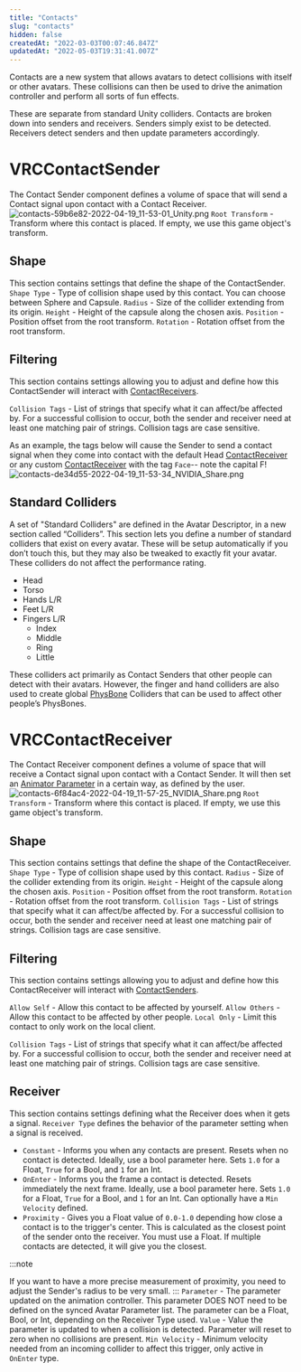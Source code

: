 ```yaml
---
title: "Contacts"
slug: "contacts"
hidden: false
createdAt: "2022-03-03T00:07:46.847Z"
updatedAt: "2022-05-03T19:31:41.007Z"
---
```

Contacts are a new system that allows avatars to detect collisions with itself or other avatars. These collisions can then be used to drive the animation controller and perform all sorts of fun effects. 

These are separate from standard Unity colliders. Contacts are broken down into senders and receivers. Senders simply exist to be detected. Receivers detect senders and then update parameters accordingly.

# VRCContactSender
The Contact Sender component defines a volume of space that will send a Contact signal upon contact with a Contact Receiver.
![contacts-59b6e82-2022-04-19_11-53-01_Unity.png](/img/avatars/contacts-59b6e82-2022-04-19_11-53-01_Unity.png)
`Root Transform` - Transform where this contact is placed. If empty, we use this game object's transform.

## Shape
This section contains settings that define the shape of the ContactSender.
`Shape Type` - Type of collision shape used by this contact. You can choose between Sphere and Capsule.
`Radius` - Size of the collider extending from its origin.
`Height` - Height of the capsule along the chosen axis.
`Position` - Position offset from the root transform.
`Rotation` - Rotation offset from the root transform.

## Filtering
This section contains settings allowing you to adjust and define how this ContactSender will interact with  [ContactReceivers](/avatars/avatar-dynamics/contacts#VRCContactReceiver).

`Collision Tags` - List of strings that specify what it can affect/be affected by. For a successful collision to occur, both the sender and receiver need at least one matching pair of strings. Collision tags are case sensitive.

As an example, the tags below will cause the Sender to send a contact signal when they come into contact with the default Head [ContactReceiver](/avatars/avatar-dynamics/contacts#VRCContactReceiver) or any custom [ContactReceiver](/avatars/avatar-dynamics/contacts#VRCContactReceiver) with the tag `Face`-- note the capital F!
![contacts-de34d55-2022-04-19_11-53-34_NVIDIA_Share.png](/img/avatars/contacts-de34d55-2022-04-19_11-53-34_NVIDIA_Share.png)
## Standard Colliders
A set of "Standard Colliders" are defined in the Avatar Descriptor, in a new section called “Colliders”. This section lets you define a number of standard colliders that exist on every avatar. These will be setup automatically if you don’t touch this, but they may also be tweaked to exactly fit your avatar. These colliders do not affect the performance rating.

- Head
- Torso
- Hands L/R
- Feet L/R
- Fingers L/R
  - Index
  - Middle
  - Ring
  - Little

These colliders act primarily as Contact Senders that other people can detect with their avatars. However, the finger and hand colliders are also used to create global [PhysBone](/avatars/avatar-dynamics/physbones) Colliders that can be used to affect other people’s PhysBones.

# VRCContactReceiver
The Contact Receiver component defines a volume of space that will receive a Contact signal upon contact with a Contact Sender. It will then set an [Animator Parameter](/avatars/animator-parameters) in a certain way, as defined by the user.
![contacts-6f84ac4-2022-04-19_11-57-25_NVIDIA_Share.png](/img/avatars/contacts-6f84ac4-2022-04-19_11-57-25_NVIDIA_Share.png)
`Root Transform` - Transform where this contact is placed. If empty, we use this game object's transform.

## Shape
This section contains settings that define the shape of the ContactReceiver.
`Shape Type` - Type of collision shape used by this contact. 
`Radius` - Size of the collider extending from its origin.
`Height` - Height of the capsule along the chosen axis.
`Position` - Position offset from the root transform.
`Rotation` - Rotation offset from the root transform.
`Collision Tags` - List of strings that specify what it can affect/be affected by. For a successful collision to occur, both the sender and receiver need at least one matching pair of strings. Collision tags are case sensitive.

## Filtering
This section contains settings allowing you to adjust and define how this ContactReceiver will interact with  [ContactSenders](/avatars/avatar-dynamics/contacts#VRCContactSender).

`Allow Self` - Allow this contact to be affected by yourself.
`Allow Others` - Allow this contact to be affected by other people.
`Local Only` - Limit this contact to only work on the local client.

`Collision Tags` - List of strings that specify what it can affect/be affected by. For a successful collision to occur, both the sender and receiver need at least one matching pair of strings. Collision tags are case sensitive.

## Receiver
This section contains settings defining what the Receiver does when it gets a signal.
`Receiver Type` defines the behavior of the parameter setting when a signal is received.
- `Constant` - Informs you when any contacts are present. Resets when no contact is detected. Ideally, use a bool parameter here. Sets `1.0` for a Float, `True` for a Bool, and `1` for an Int.
- `OnEnter` - Informs you the frame a contact is detected. Resets immediately the next frame. Ideally, use a bool parameter here. Sets `1.0` for a Float, `True` for a Bool, and `1` for an Int. Can optionally have a `Min Velocity` defined.
- `Proximity` - Gives you a Float value of `0.0-1.0` depending how close a contact is to the trigger's center. This is calculated as the closest point of the sender onto the receiver. You must use a Float. If multiple contacts are detected, it will give you the closest. 

:::note

If you want to have a more precise measurement of proximity, you need to adjust the Sender's radius to be very small.
:::
`Parameter` - The parameter updated on the animation controller. This parameter DOES NOT need to be defined on the synced Avatar Parameter list. The parameter can be a Float, Bool, or Int, depending on the Receiver Type used.
`Value` - Value the parameter is updated to when a collision is detected. Parameter will reset to zero when no collisions are present.
`Min Velocity` - Minimum velocity needed from an incoming collider to affect this trigger, only active in `OnEnter` type.